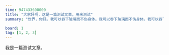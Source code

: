 ```yaml
---
time: 947433600000
title: "大家好啊，这是一篇测试文章，用来测试"
summary: "世界，你好。我可以吞下玻璃而不伤身体。我可以吞下玻璃而不伤身体。我可以吞下玻璃而不伤身体。我可以吞下玻璃而不伤身体。我可以吞下玻璃而不伤身体。我可以吞下玻璃而不伤身体。我可以吞下玻璃而不伤身体。我可以吞下玻璃而不伤身体。"

board: 1
tag: [1, 2, 3]
---
```


我是一篇测试文章。